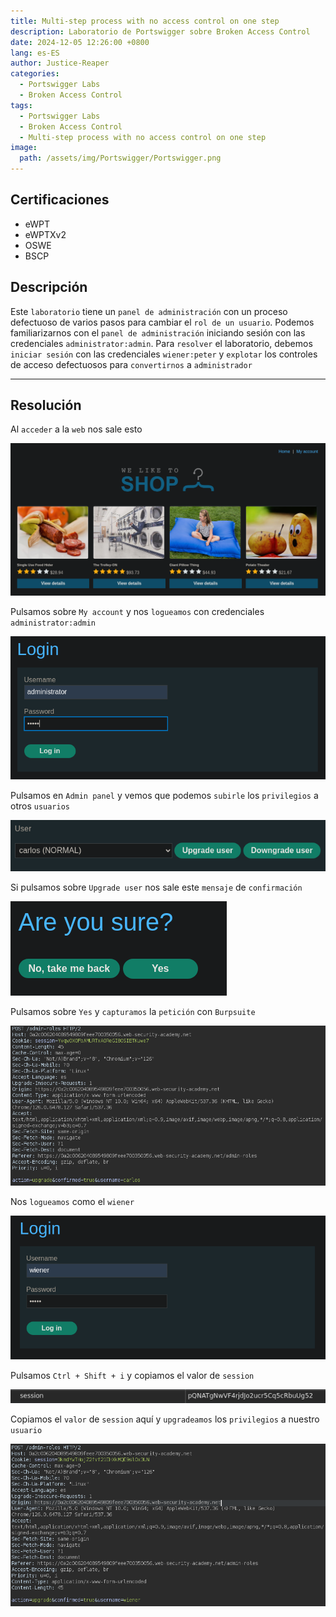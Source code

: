 ```yaml
---
title: Multi-step process with no access control on one step
description: Laboratorio de Portswigger sobre Broken Access Control
date: 2024-12-05 12:26:00 +0800
lang: es-ES
author: Justice-Reaper
categories:
  - Portswigger Labs
  - Broken Access Control
tags:
  - Portswigger Labs
  - Broken Access Control
  - Multi-step process with no access control on one step
image:
  path: /assets/img/Portswigger/Portswigger.png
---
```


## Certificaciones

- eWPT
- eWPTXv2
- OSWE
- BSCP
  
## Descripción

Este `laboratorio` tiene un `panel de administración` con un proceso defectuoso de varios pasos para cambiar el `rol de un usuario`. Podemos familiarizarnos con el `panel de administración` iniciando sesión con las credenciales `administrator:admin`. Para `resolver` el laboratorio, debemos `iniciar sesión` con las credenciales `wiener:peter` y `explotar` los controles de acceso defectuosos para `convertirnos` a `administrador`

---

## Resolución

Al `acceder` a la `web` nos sale esto

![](/assets/img/Broken-Access-Control-Lab-12/image_1.png)

Pulsamos sobre `My account` y nos `logueamos` con credenciales `administrator:admin`

![](/assets/img/Broken-Access-Control-Lab-12/image_2.png)

Pulsamos en `Admin panel` y vemos que podemos `subirle` los `privilegios` a otros `usuarios`

![](/assets/img/Broken-Access-Control-Lab-12/image_3.png)

Si pulsamos sobre `Upgrade user` nos sale este `mensaje` de `confirmación`

![](/assets/img/Broken-Access-Control-Lab-12/image_4.png)

Pulsamos sobre `Yes` y `capturamos` la `petición` con `Burpsuite`

![](/assets/img/Broken-Access-Control-Lab-12/image_5.png)

Nos `logueamos` como el `wiener`

![](/assets/img/Broken-Access-Control-Lab-12/image_6.png)

Pulsamos `Ctrl + Shift + i` y copiamos el valor de `session`

![](/assets/img/Broken-Access-Control-Lab-12/image_7.png)

Copiamos el `valor` de `session` aquí y `upgradeamos` los `privilegios` a nuestro `usuario`

![](/assets/img/Broken-Access-Control-Lab-12/image_8.png)
